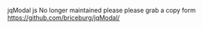 jqModal js No longer maintained please please grab a copy form https://github.com/briceburg/jqModal/
